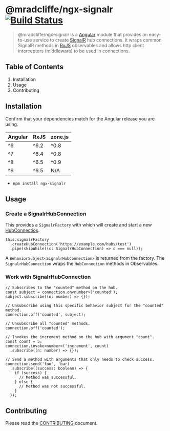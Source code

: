 # @mradcliffe/ngx-signalr [![Build Status](https://travis-ci.org/mradcliffe/ngx-signalr.svg?branch=master)](https://travis-ci.org/mradcliffe/ngx-signalr)

> @mradcliffe/ngx-signalr is a [Angular](https://angular.io) module that provides an easy-to-use service to create [SignalR](https://docs.microsoft.com/en-us/aspnet/core/signalr/introduction) hub connections. It wraps common SignalR methods in [RxJS](https://rxjs.dev/) observables and allows http client interceptors (middleware) to be used in connections.

## Table of Contents

1. Installation
2. Usage
3. Contributing

## Installation

Confirm that your dependencies match for the Angular release you are using.

Angular | RxJS  | zone.js
------- | ----- | -------
^6      | ^6.2  | ^0.8
^7      | ^6.4  | ^0.8
^8      | ^6.5  | ^0.9
^9      | ^6.5  | N/A

* `npm install ngx-signalr`

## Usage

### Create a SignalrHubConnection

This provides a `SignalrFactory` with which will create and start a new [HubConnectios](https://docs.microsoft.com/en-us/javascript/api/%40microsoft/signalr/hubconnection?view=signalr-js-latest).

    this.signalrFactory
      .createHubConnection('https://example.com/hubs/test')
      .pipe(skipWhile((c: SignalrHubConnection) => c === null));


A `BehaviorSubject<SignalrHubConnection>` is returned from the factory. The `SignalrHubConnection` wraps the `HubConnection` methods in Observables.

### Work with SignalrHubConnection

    // Subscribes to the "counted" method on the hub.
    const subject = connection.on<number>('counted');
    subject.subscribe((n: number) => {});

    // Unsubscribe using this specific behavior subject for the "counted" method.
    connection.off('counted', subject);

    // Unsubscribe all "counted" methods.
    connection.off('counted');

    // Invokes the increment method on the hub with argument "count".
    const count = 5;
    connection.invoke<number>('increment', count)
      .subscribe((n: number) => {});

    // Send a method with arguments that only needs to check success.
    connection.send('foo', 'bar)
      .subscribe((success: boolean) => {
        if (success) {
          // Method was successful.
        } else {
          // Method was not successful.
        }
      });

## Contributing

Please read the [CONTRIBUTING](./CONTRIBUTING.md) document.
